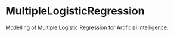# MultipleLogisticRegression
Modelling of Multiple Logistic Regression for Artificial Intelligence.
